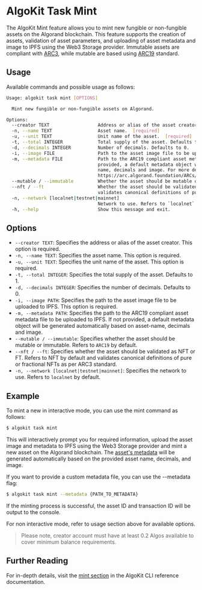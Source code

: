 # AlgoKit Task Mint

The AlgoKit Mint feature allows you to mint new fungible or non-fungible assets on the Algorand blockchain. This feature supports the creation of assets, validation of asset parameters, and uploading of asset metadata and image to IPFS using the Web3 Storage provider. Immutable assets are compliant with [ARC3](https://arc.algorand.foundation/ARCs/arc-0003), while mutable are based using [ARC19](https://arc.algorand.foundation/ARCs/arc-0019) standard.

## Usage

Available commands and possible usage as follows:

```bash
Usage: algokit task mint [OPTIONS]

  Mint new fungible or non-fungible assets on Algorand.

Options:
  --creator TEXT                  Address or alias of the asset creator.  [required]
  -n, --name TEXT                 Asset name.  [required]
  -u, --unit TEXT                 Unit name of the asset.  [required]
  -t, --total INTEGER             Total supply of the asset. Defaults to 1.
  -d, --decimals INTEGER          Number of decimals. Defaults to 0.
  -i, --image FILE                Path to the asset image file to be uploaded to IPFS.  [required]
  -m, --metadata FILE             Path to the ARC19 compliant asset metadata file to be uploaded to IPFS. If not
                                  provided, a default metadata object will be generated automatically based on asset-
                                  name, decimals and image. For more details refer to
                                  https://arc.algorand.foundation/ARCs/arc-0003#json-metadata-file-schema.
  --mutable / --immutable         Whether the asset should be mutable or immutable. Refers to `ARC19` by default.
  --nft / --ft                    Whether the asset should be validated as NFT or FT. Refers to NFT by default and
                                  validates canonical definitions of pure or fractional NFTs as per ARC3 standard.
  -n, --network [localnet|testnet|mainnet]
                                  Network to use. Refers to `localnet` by default.
  -h, --help                      Show this message and exit.
```

## Options

- `--creator TEXT`: Specifies the address or alias of the asset creator. This option is required.
- `-n, --name TEXT`: Specifies the asset name. This option is required.
- `-u, --unit TEXT`: Specifies the unit name of the asset. This option is required.
- `-t, --total INTEGER`: Specifies the total supply of the asset. Defaults to 1.
- `-d, --decimals INTEGER`: Specifies the number of decimals. Defaults to 0.
- `-i, --image PATH`: Specifies the path to the asset image file to be uploaded to IPFS. This option is required.
- `-m, --metadata PATH`: Specifies the path to the ARC19 compliant asset metadata file to be uploaded to IPFS. If not provided, a default metadata object will be generated automatically based on asset-name, decimals and image.
- `--mutable / --immutable`: Specifies whether the asset should be mutable or immutable. Refers to `ARC19` by default.
- `--nft / --ft`: Specifies whether the asset should be validated as NFT or FT. Refers to NFT by default and validates canonical definitions of pure or fractional NFTs as per ARC3 standard.
- `-n, --network [localnet|testnet|mainnet]`: Specifies the network to use. Refers to `localnet` by default.

## Example

To mint a new in interactive mode, you can use the mint command as follows:

```bash
$ algokit task mint
```

This will interactively prompt you for required information, upload the asset image and metadata to IPFS using the Web3 Storage provider and mint a new asset on the Algorand blockchain. The [asset's metadata](https://arc.algorand.foundation/ARCs/arc-0003#json-metadata-file-schema) will be generated automatically based on the provided asset name, decimals, and image.

If you want to provide a custom metadata file, you can use the --metadata flag:

```bash
$ algokit task mint --metadata {PATH_TO_METADATA}
```

If the minting process is successful, the asset ID and transaction ID will be output to the console.

For non interactive mode, refer to usage section above for available options.

> Please note, creator account must have at least 0.2 Algos available to cover minimum balance requirements.

## Further Reading

For in-depth details, visit the [mint section](../../cli/index.md#mint) in the AlgoKit CLI reference documentation.
